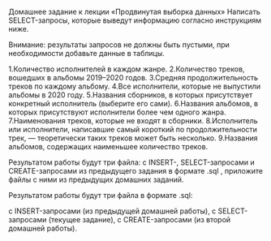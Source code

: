 Домашнее задание к лекции 
                 «Продвинутая выборка данных»
Написать SELECT-запросы, которые выведут информацию согласно инструкциям ниже.

Внимание: результаты запросов не должны быть пустыми, при необходимости добавьте данные в таблицы.

1.Количество исполнителей в каждом жанре.
2.Количество треков, вошедших в альбомы 2019–2020 годов.
3.Средняя продолжительность треков по каждому альбому.
4.Все исполнители, которые не выпустили альбомы в 2020 году.
5.Названия сборников, в которых присутствует конкретный исполнитель
    (выберите его сами).
6.Названия альбомов, в которых присутствуют исполнители более чем одного жанра.
7.Наименования треков, которые не входят в сборники.
8.Исполнитель или исполнители, написавшие самый короткий по продолжительности трек, 
     — теоретически таких треков может быть несколько.
9.Названия альбомов, содержащих наименьшее количество треков.


Результатом работы будут три файла: с INSERT-, SELECT-запросами
 и CREATE-запросами из предыдущего задания в формате .sql ,
  приложите файлы c ними из предыдущих домашних заданий.

Результатом работы будут три файла в формате .sql:

с INSERT-запросами (из предыдущей домашней работы),
с SELECT-запросами (текущее задание),
с CREATE-запросами (из второй домашней работы).
